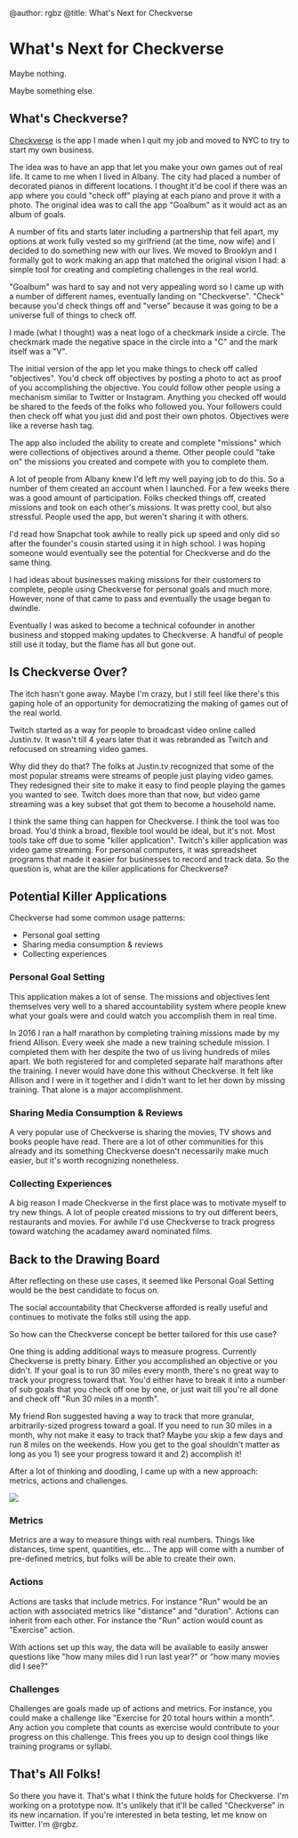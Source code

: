 @author: rgbz
@title: What's Next for Checkverse

# What's Next for Checkverse

Maybe nothing.

Maybe something else.

## What's Checkverse?
[Checkverse](https://checkverse.com) is the app I made when I quit my job and moved to NYC to try to start my own business.

The idea was to have an app that let you make your own games out of real life. It came to me when I lived in Albany. The city had placed a number of decorated pianos in different locations. I thought it'd be cool if there was an app where you could "check off" playing at each piano and prove it with a photo. The original idea was to call the app "Goalbum" as it would act as an album of goals.

A number of fits and starts later including a partnership that fell apart, my options at work fully vested so my girlfriend (at the time, now wife) and I decided to do something new with our lives. We moved to Brooklyn and I formally got to work making an app that matched the original vision I had: a simple tool for creating and completing challenges in the real world.

"Goalbum" was hard to say and not very appealing word so I came up with a number of different names, eventually landing on "Checkverse". "Check" because you'd check things off and "verse" because it was going to be a universe full of things to check off.

I made (what I thought) was a neat logo of a checkmark inside a circle. The checkmark made the negative space in the circle into a "C" and the mark itself was a "V".

The initial version of the app let you make things to check off called "objectives". You'd check off objectives by posting a photo to act as proof of you accomplishing the objective. You could follow other people using a mechanism similar to Twitter or Instagram. Anything you checked off would be shared to the feeds of the folks who followed you. Your followers could then check off what you just did and post their own photos. Objectives were like a reverse hash tag.

The app also included the ability to create and complete "missions" which were collections of objectives around a theme. Other people could "take on" the missions you created and compete with you to complete them.

A lot of people from Albany knew I'd left my well paying job to do this. So a number of them created an account when I launched. For a few weeks there was a good amount of participation. Folks checked things off, created missions and took on each other's missions. It was pretty cool, but also stressful. People used the app, but weren't sharing it with others.

I'd read how Snapchat took awhile to really pick up speed and only did so after the founder's cousin started using it in high school. I was hoping someone would eventually see the potential for Checkverse and do the same thing.

I had ideas about businesses making missions for their customers to complete, people using Checkverse for personal goals and much more. However, none of that came to pass and eventually the usage began to dwindle.

Eventually I was asked to become a technical cofounder in another business and stopped making updates to Checkverse. A handful of people still use it today, but the flame has all but gone out.

## Is Checkverse Over?
The itch hasn't gone away. Maybe I'm crazy, but I still feel like there's this gaping hole of an opportunity for democratizing the making of games out of the real world.

Twitch started as a way for people to broadcast video online called Justin.tv. It wasn't till 4 years later that it was rebranded as Twitch and refocused on streaming video games.

Why did they do that? The folks at Justin.tv recognized that some of the most popular streams were streams of people just playing video games. They redesigned their site to make it easy to find people playing the games you wanted to see. Twitch does more than that now, but video game streaming was a key subset that got them to become a household name.

I think the same thing can happen for Checkverse. I think the tool was too broad. You'd think a broad, flexible tool would be ideal, but it's not. Most tools take off due to some "killer application". Twitch's killer application was video game streaming. For personal computers, it was spreadsheet programs that made it easier for businesses to record and track data. So the question is, what are the killer applications for Checkverse?

## Potential Killer Applications
Checkverse had some common usage patterns:
- Personal goal setting
- Sharing media consumption & reviews
- Collecting experiences

### Personal Goal Setting
This application makes a lot of sense. The missions and objectives lent themselves very well to a shared accountability system where people knew what your goals were and could watch you accomplish them in real time.

In 2016 I ran a half marathon by completing training missions made by my friend Allison. Every week she made a new training schedule mission. I completed them with her despite the two of us living hundreds of miles apart. We both registered for and completed separate half marathons after the training. I never would have done this without Checkverse. It felt like Allison and I were in it together and I didn't want to let her down by missing training. That alone is a major accomplishment.

### Sharing Media Consumption & Reviews
A very popular use of Checkverse is sharing the movies, TV shows and books people have read. There are a lot of other communities for this already and its something Checkverse doesn't necessarily make much easier, but it's worth recognizing nonetheless.

### Collecting Experiences
A big reason I made Checkverse in the first place was to motivate myself to try new things. A lot of people created missions to try out different beers, restaurants and movies. For awhile I'd use Checkverse to track progress toward watching the acadamey award nominated films.

## Back to the Drawing Board
After reflecting on these use cases, it seemed like Personal Goal Setting would be the best candidate to focus on.

The social accountability that Checkverse afforded is really useful and continues to motivate the folks still using the app.

So how can the Checkverse concept be better tailored for this use case?

One thing is adding additional ways to measure progress. Currently Checkverse is pretty binary. Either you accomplished an objective or you didn't. If your goal is to run 30 miles every month, there's no great way to track your progress toward that. You'd either have to break it into a number of sub goals that you check off one by one, or just wait till you're all done and check off "Run 30 miles in a month".

My friend Ron suggested having a way to track that more granular, arbitrarily-sized progress toward a goal. If you need to run 30 miles in a month, why not make it easy to track that? Maybe you skip a few days and run 8 miles on the weekends. How you get to the goal shouldn't matter as long as you 1) see your progress toward it and 2) accomplish it!

After a lot of thinking and doodling, I came up with a new approach: metrics, actions and challenges.

![](checkverse_ui.jpg)

### Metrics
Metrics are a way to measure things with real numbers. Things like distances, time spent, quantities, etc... The app will come with a number of pre-defined metrics, but folks will be able to create their own.

### Actions
Actions are tasks that include metrics. For instance "Run" would be an action with associated metrics like "distance" and "duration". Actions can inherit from each other. For instance the "Run" action would count as "Exercise" action.

With actions set up this way, the data will be available to easily answer questions like "how many miles did I run last year?" or "how many movies did I see?"

### Challenges
Challenges are goals made up of actions and metrics. For instance, you could make a challenge like "Exercise for 20 total hours within a month". Any action you complete that counts as exercise would contribute to your progress on this challenge. This frees you up to design cool things like training programs or syllabi.

## That's All Folks!
So there you have it. That's what I think the future holds for Checkverse. I'm working on a prototype now. It's unlikely that it'll be called "Checkverse" in its new incarnation. If you're interested in beta testing, let me know on Twitter. I'm @rgbz.